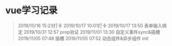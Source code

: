 # vue学习记录

> 2019/10/16 15:23打卡
> 2019/10/17 10:01打卡
> 2019/10/17 13:50 表单输入绑定
> 2019/10/31 12:57 prop验证
> 2019/11/01 13:30 自定义事件sync&插槽
> 2019/11/05 07:48 插槽
> 2019/11/05 07:52 动态组件&异步组件 init